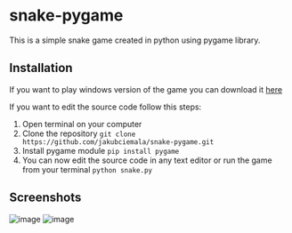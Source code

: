 # snake-pygame
This is a simple snake game created in python using pygame library.

## Installation

If you want to play windows version of the game you can download it [here](https://github.com/jakubciemala/snake-pygame/releases/download/snake-game/Snake_Game_Windows.zip)

If you want to edit the source code follow this steps:
1. Open terminal on your computer
2. Clone the repository ```git clone https://github.com/jakubciemala/snake-pygame.git```
3. Install pygame module ```pip install pygame```
4. You can now edit the source code in any text editor or run the game from your terminal ```python snake.py```

## Screenshots
![image](https://user-images.githubusercontent.com/67502942/137890969-268c2d92-d1ea-44fe-89c7-a947767bb4a3.png)
![image](https://user-images.githubusercontent.com/67502942/137890686-e74f6598-d0ee-42ce-aef2-25f4f8fbb5a5.png)
